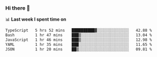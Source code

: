 ### Hi there 👋

<!--
**DBvc/DBvc** is a ✨ _special_ ✨ repository because its `README.md` (this file) appears on your GitHub profile.

Here are some ideas to get you started:

- 🔭 I’m currently working on ...
- 🌱 I’m currently learning ...
- 👯 I’m looking to collaborate on ...
- 🤔 I’m looking for help with ...
- 💬 Ask me about ...
- 📫 How to reach me: ...
- 😄 Pronouns: ...
- ⚡ Fun fact: ...
-->

📊 **Last week I spent time on**
<!--START_SECTION:waka-->

```txt
TypeScript   5 hrs 52 mins   ██████████▓░░░░░░░░░░░░░░   42.88 %
Bash         1 hr 47 mins    ███▒░░░░░░░░░░░░░░░░░░░░░   13.04 %
JavaScript   1 hr 46 mins    ███▒░░░░░░░░░░░░░░░░░░░░░   12.98 %
YAML         1 hr 35 mins    ███░░░░░░░░░░░░░░░░░░░░░░   11.65 %
JSON         1 hr 20 mins    ██▒░░░░░░░░░░░░░░░░░░░░░░   09.81 %
```

<!--END_SECTION:waka-->
